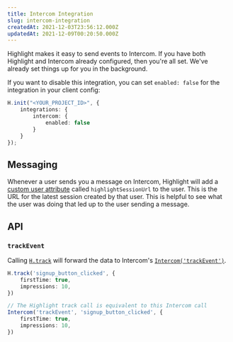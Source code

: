 ```yaml
---
title: Intercom Integration
slug: intercom-integration
createdAt: 2021-12-03T23:56:12.000Z
updatedAt: 2021-12-09T00:20:50.000Z
---
```


Highlight makes it easy to send events to Intercom. If you have both Highlight and Intercom already configured, then you're all set. We've already set things up for you in the background.

If you want to disable this integration, you can set `enabled: false` for the integration in your client config:

```typescript
H.init("<YOUR_PROJECT_ID>", {
	integrations: {
		intercom: {
			enabled: false
		}
	}
});
```

## Messaging

Whenever a user sends you a message on Intercom, Highlight will add a [custom user attribute](https://www.intercom.com/help/en/articles/179-send-custom-user-attributes-to-intercom) called `highlightSessionUrl` to the user. This is the URL for the latest session created by that user. This is helpful to see what the user was doing that led up to the user sending a message.

## API

### `trackEvent`

Calling [`H.track`](../../sdk/client.md#Hinit) will forward the data to Intercom's [`Intercom('trackEvent')`](https://developers.intercom.com/installing-intercom/docs/intercom-javascript#section-intercomtrackevent).

```typescript
H.track('signup_button_clicked', {
	firstTime: true,
	impressions: 10,
})

// The Highlight track call is equivalent to this Intercom call
Intercom('trackEvent', 'signup_button_clicked', {
	firstTime: true,
	impressions: 10,
})
```
